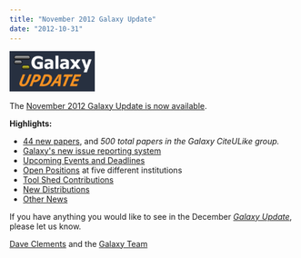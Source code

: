 ```yaml
---
title: "November 2012 Galaxy Update"
date: "2012-10-31"
---
```


<div class='right'><a href='/src/galaxy-updates/2012-11/index.md'><img src="/src/images/logos/GalaxyUpdate200.png" alt="November 2012 Galaxy Update" width=150 /></a></div>

The [November 2012 Galaxy Update is now available](/src/galaxy-updates/2012-11/index.md). 

**Highlights:**

* [44 new papers](/src/galaxy-updates/2012-11/index.md#new-papers), and *500 total papers in the Galaxy CiteULike group.*
* [Galaxy's new issue reporting system](/src/galaxy-updates/2012-11/index.md#new-trello-issue-board)
* [Upcoming Events and Deadlines](/src/galaxy-updates/2012-11/index.md#upcoming-events-and-deadlines)
* [Open Positions](/src/galaxy-updates/2012-11/index.md#whos-hiring) at five different institutions
* [Tool Shed Contributions](/src/galaxy-updates/2012-11/index.md#toolshed-contributions)
* [New Distributions](/src/galaxy-updates/2012-11/index.md#new-distributions)
* [Other News](/src/galaxy-updates/2012-11/index.md#other-news)

If you have anything you would like to see in the December *[Galaxy Update](/src/galaxy-updates/index.md)*, please let us know.

[Dave Clements](/src/people/dave-clements/index.md) and the [Galaxy Team](/src/galaxy-team/index.md)


